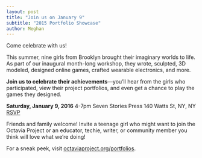 ```yaml
---
layout: post
title: "Join us on January 9"
subtitle: "2015 Portfolio Showcase"
author: Meghan
---
```

Come celebrate with us!



This summer, nine girls from Brooklyn brought their imaginary worlds to life. As part of our inaugural month-long workshop, 
they wrote, sculpted, 3D modeled, designed online games, crafted wearable electronics, and more.

**Join us to celebrate their achievements**—you’ll hear from the girls who participated, view their project portfolios, 
and even get a chance to play the games they designed.

**Saturday, January 9, 2016**
4-7pm
Seven Stories Press
140 Watts St, NY, NY
[RSVP](mailto:info@octaviaproject.org)

Friends and family welcome! Invite a teenage girl who might want to join the Octavia Project or an educator, techie, 
writer, or community member you think will love what we’re doing!

For a sneak peek, visit [octaviaproject.org/portfolios](http://octaviaproject.org/portfolios/).
